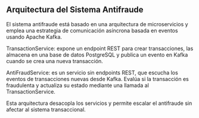 ## Arquitectura del Sistema Antifraude

El sistema antifraude está basado en una arquitectura de microservicios y emplea una estrategia de comunicación asíncrona basada en eventos usando Apache Kafka.

TransactionService: expone un endpoint REST para crear transacciones, las almacena en una base de datos PostgreSQL y publica un evento en Kafka cuando se crea una nueva transacción.

AntiFraudService: es un servicio sin endpoints REST, que escucha los eventos de transacciones nuevas desde Kafka. Evalúa si la transacción es fraudulenta y actualiza su estado mediante una llamada al TransactionService.

Esta arquitectura desacopla los servicios y permite escalar el antifraude sin afectar al sistema transaccional.